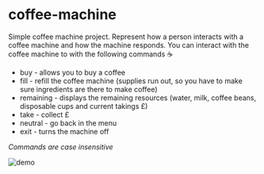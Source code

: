 # coffee-machine
Simple coffee machine project. Represent how a person interacts with a coffee machine and how the machine responds. You can interact with the coffee machine to with the following commands ☕

* buy - allows you to buy a coffee
* fill - refill the coffee machine (supplies run out, so you have to make sure ingredients are there to make coffee)
* remaining - displays the remaining resources (water, milk, coffee beans, disposable cups and current takings £)
* take - collect £ 
* neutral - go back in the menu
* exit - turns the machine off

*Commands are case insensitive* 



![demo](https://user-images.githubusercontent.com/65969444/96377386-5afc4b00-117d-11eb-999e-ca7a32bde834.gif)
